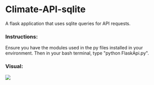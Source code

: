 # Climate-API-sqlite
A flask application that uses sqlite queries for API requests.

### Instructions:
Ensure you have the modules used in the py files installed in your environment. Then in your bash terminal, type "python FlaskApi.py".

### Visual:
![](images/ClimateAPIExample.png)